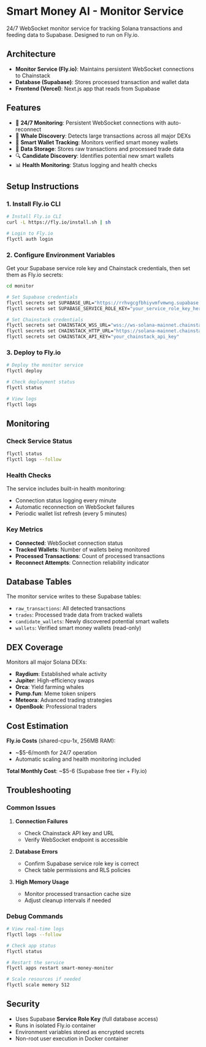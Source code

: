 # Smart Money AI - Monitor Service

24/7 WebSocket monitor service for tracking Solana transactions and feeding data to Supabase. Designed to run on Fly.io.

## Architecture

- **Monitor Service (Fly.io)**: Maintains persistent WebSocket connections to Chainstack
- **Database (Supabase)**: Stores processed transaction and wallet data  
- **Frontend (Vercel)**: Next.js app that reads from Supabase

## Features

- 🔄 **24/7 Monitoring**: Persistent WebSocket connections with auto-reconnect
- 🐋 **Whale Discovery**: Detects large transactions across all major DEXs
- 👀 **Smart Wallet Tracking**: Monitors verified smart money wallets
- 💾 **Data Storage**: Stores raw transactions and processed trade data
- 🔍 **Candidate Discovery**: Identifies potential new smart wallets
- 📊 **Health Monitoring**: Status logging and health checks

## Setup Instructions

### 1. Install Fly.io CLI

```bash
# Install Fly.io CLI
curl -L https://fly.io/install.sh | sh

# Login to Fly.io
flyctl auth login
```

### 2. Configure Environment Variables

Get your Supabase service role key and Chainstack credentials, then set them as Fly.io secrets:

```bash
cd monitor

# Set Supabase credentials
flyctl secrets set SUPABASE_URL="https://rrhvgcgfbhiyvmfvmwng.supabase.co"
flyctl secrets set SUPABASE_SERVICE_ROLE_KEY="your_service_role_key_here"

# Set Chainstack credentials  
flyctl secrets set CHAINSTACK_WSS_URL="wss://ws-solana-mainnet.chainstack.com/your-api-key"
flyctl secrets set CHAINSTACK_HTTP_URL="https://solana-mainnet.chainstack.com/your-api-key"
flyctl secrets set CHAINSTACK_API_KEY="your_chainstack_api_key"
```

### 3. Deploy to Fly.io

```bash
# Deploy the monitor service
flyctl deploy

# Check deployment status
flyctl status

# View logs
flyctl logs
```

## Monitoring

### Check Service Status
```bash
flyctl status
flyctl logs --follow
```

### Health Checks
The service includes built-in health monitoring:
- Connection status logging every minute
- Automatic reconnection on WebSocket failures
- Periodic wallet list refresh (every 5 minutes)

### Key Metrics
- **Connected**: WebSocket connection status
- **Tracked Wallets**: Number of wallets being monitored
- **Processed Transactions**: Count of processed transactions
- **Reconnect Attempts**: Connection reliability indicator

## Database Tables

The monitor service writes to these Supabase tables:

- `raw_transactions`: All detected transactions
- `trades`: Processed trade data from tracked wallets
- `candidate_wallets`: Newly discovered potential smart wallets
- `wallets`: Verified smart money wallets (read-only)

## DEX Coverage

Monitors all major Solana DEXs:
- **Raydium**: Established whale activity
- **Jupiter**: High-efficiency swaps  
- **Orca**: Yield farming whales
- **Pump.fun**: Meme token snipers
- **Meteora**: Advanced trading strategies
- **OpenBook**: Professional traders

## Cost Estimation

**Fly.io Costs** (shared-cpu-1x, 256MB RAM):
- ~$5-6/month for 24/7 operation
- Automatic scaling and health monitoring included

**Total Monthly Cost**: ~$5-6 (Supabase free tier + Fly.io)

## Troubleshooting

### Common Issues

1. **Connection Failures**
   - Check Chainstack API key and URL
   - Verify WebSocket endpoint is accessible

2. **Database Errors**  
   - Confirm Supabase service role key is correct
   - Check table permissions and RLS policies

3. **High Memory Usage**
   - Monitor processed transaction cache size
   - Adjust cleanup intervals if needed

### Debug Commands
```bash
# View real-time logs
flyctl logs --follow

# Check app status
flyctl status

# Restart the service
flyctl apps restart smart-money-monitor

# Scale resources if needed
flyctl scale memory 512
```

## Security

- Uses Supabase **Service Role Key** (full database access)
- Runs in isolated Fly.io container
- Environment variables stored as encrypted secrets
- Non-root user execution in Docker container

